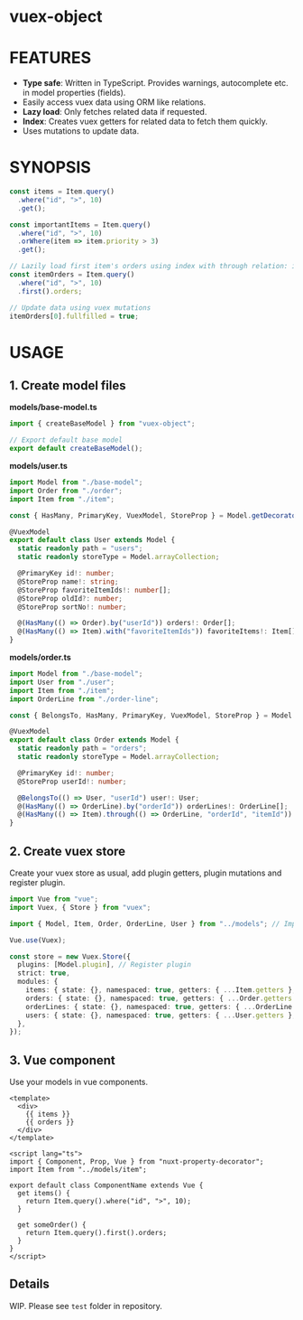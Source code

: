 # vuex-object

# FEATURES

- **Type safe**: Written in TypeScript. Provides warnings, autocomplete etc. in model properties (fields).
- Easily access vuex data using ORM like relations.
- **Lazy load**: Only fetches related data if requested.
- **Index**: Creates vuex getters for related data to fetch them quickly.
- Uses mutations to update data.

# SYNOPSIS

```ts
const items = Item.query()
  .where("id", ">", 10)
  .get();

const importantItems = Item.query()
  .where("id", ">", 10)
  .orWhere(item => item.priority > 3)
  .get();

// Lazily load first item's orders using index with through relation: item -> orderLine -> order
const itemOrders = Item.query()
  .where("id", ">", 10)
  .first().orders;

// Update data using vuex mutations
itemOrders[0].fullfilled = true;
```

# USAGE

## 1. Create model files

**models/base-model.ts**

```ts
import { createBaseModel } from "vuex-object";

// Export default base model
export default createBaseModel();
```

**models/user.ts**

```ts
import Model from "./base-model";
import Order from "./order";
import Item from "./item";

const { HasMany, PrimaryKey, VuexModel, StoreProp } = Model.getDecorators<User>();

@VuexModel
export default class User extends Model {
  static readonly path = "users";
  static readonly storeType = Model.arrayCollection;

  @PrimaryKey id!: number;
  @StoreProp name!: string;
  @StoreProp favoriteItemIds!: number[];
  @StoreProp oldId?: number;
  @StoreProp sortNo!: number;

  @(HasMany(() => Order).by("userId")) orders!: Order[];
  @(HasMany(() => Item).with("favoriteItemIds")) favoriteItems!: Item[];
}
```

**models/order.ts**

```ts
import Model from "./base-model";
import User from "./user";
import Item from "./item";
import OrderLine from "./order-line";

const { BelongsTo, HasMany, PrimaryKey, VuexModel, StoreProp } = Model.getDecorators<Order>();

@VuexModel
export default class Order extends Model {
  static readonly path = "orders";
  static readonly storeType = Model.arrayCollection;

  @PrimaryKey id!: number;
  @StoreProp userId!: number;

  @BelongsTo(() => User, "userId") user!: User;
  @(HasMany(() => OrderLine).by("orderId")) orderLines!: OrderLine[];
  @(HasMany(() => Item).through(() => OrderLine, "orderId", "itemId")) items!: Item[];
}
```

## 2. Create vuex store

Create your vuex store as usual, add plugin getters, plugin mutations and register plugin.

```ts
import Vue from "vue";
import Vuex, { Store } from "vuex";

import { Model, Item, Order, OrderLine, User } from "../models"; // Import your models

Vue.use(Vuex);

const store = new Vuex.Store({
  plugins: [Model.plugin], // Register plugin
  strict: true,
  modules: {
    items: { state: {}, namespaced: true, getters: { ...Item.getters }, mutations: { ...Item.mutations } },
    orders: { state: {}, namespaced: true, getters: { ...Order.getters }, mutations: { ...Order.mutations } },
    orderLines: { state: {}, namespaced: true, getters: { ...OrderLine.getters }, mutations: { ...OrderLine.mutations } },
    users: { state: {}, namespaced: true, getters: { ...User.getters }, mutations: { ...User.mutations } },
  },
});
```

## 3. Vue component

Use your models in vue components.

```vue
<template>
  <div>
    {{ items }}
    {{ orders }}
  </div>
</template>

<script lang="ts">
import { Component, Prop, Vue } from "nuxt-property-decorator";
import Item from "../models/item";

export default class ComponentName extends Vue {
  get items() {
    return Item.query().where("id", ">", 10);
  }

  get someOrder() {
    return Item.query().first().orders;
  }
}
</script>
```

## Details

WIP. Please see `test` folder in repository.
